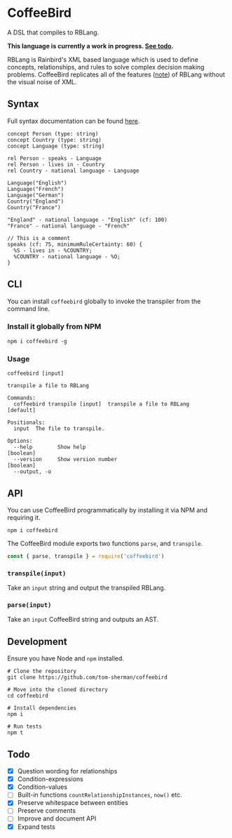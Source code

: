 # CoffeeBird

A DSL that compiles to RBLang.

**This language is currently a work in progress. [See todo](#todo).**

RBLang is Rainbird's XML based language which is used to define concepts, relationships, and rules to solve complex decision making problems. CoffeeBird replicates all of the features ([note](#todo)) of RBLang without the visual noise of XML.

## Syntax

Full syntax documentation can be found [here](syntax.md).

```
concept Person (type: string)
concept Country (type: string)
concept Language (type: string)

rel Person - speaks - Language
rel Person - lives in - Country
rel Country - national language - Language

Language("English")
Language("French")
Language("German")
Country("England")
Country("France")

"England" - national language - "English" (cf: 100)
"France" - national language - "French"

// This is a comment
speaks (cf: 75, minimumRuleCertainty: 60) {
  %S - lives in - %COUNTRY;
  %COUNTRY - national language - %O;
}
```

## CLI

You can install `coffeebird` globally to invoke the transpiler from the command line.

### Install it globally from NPM

```
npm i coffeebird -g
```

### Usage

```
coffeebird [input]

transpile a file to RBLang

Commands:
  coffeebird transpile [input]  transpile a file to RBLang             [default]

Positionals:
  input  The file to transpile.

Options:
  --help        Show help                                              [boolean]
  --version     Show version number                                    [boolean]
  --output, -o
```

## API

You can use CoffeeBird programmatically by installing it via NPM and requiring it.

```
npm i coffeebird
```

The CoffeeBird module exports two functions `parse`, and `transpile`.

```javascript
const { parse, transpile } = require('coffeebird')
```

### `transpile(input)`

Take an `input` string and output the transpiled RBLang.

### `parse(input)`

Take an `input` CoffeeBird string and outputs an AST.

## Development

Ensure you have Node and `npm` installed.

```
# Clone the repository
git clone https://github.com/tom-sherman/coffeebird

# Move into the cloned directory
cd coffeebird

# Install dependencies
npm i

# Run tests
npm t
```

## Todo

- [x] Question wording for relationships
- [x] Condition-expressions
- [x] Condition-values
- [ ] Built-in functions `countRelationshipInstances`, `now()` etc.
- [x] Preserve whitespace between entities
- [ ] Preserve comments
- [ ] Improve and document API
- [x] Expand tests
